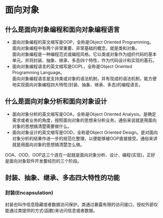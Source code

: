 # 面向对象

## 什么是面向对象编程和面向对象编程语言

* 面向对象编程的英文缩写是OOP，全称是Object Oriented Programming。  
    面向对象编程中有两个非常重要、非常基础的概念，就是类和对象。  
    面向对象编程是一种编程范式或编程风格。它以类或对象作为组织代码的基本单元，并将封装、抽象、继承、多态四个特性，作为代码设计和实现的基石。
* 面向对象编程语言的英文缩写是OOPL，全称是Object Oriented Programming Language。  
    面向对象编程语言是支持类或对象的语法机制，并有现成的语法机制，能方便地实现面向对象编程四大特性(封装、抽象、继承、多态)的编程语言。

## 什么是面向对象分析和面向对象设计

* 面向对象分析的英文缩写是OOA，全称是Object Oriented Analysis。是确定需求或者业务的角度，按照面向对象的思想来分析业务。通俗来说就是用面向对象的思想搞清楚需要做什么。
* 面向对象设计的英文缩写是OOD，全称是Object Oriented Design。是对面向对象分析的结果作进一步的规范化整理，以便能够被OOP直接接受。通俗来讲就是用面向对象的思想搞清楚怎么做。

OOA、OOD、OOP这三个连在一起就是面向对象分析、设计、编程(实现)，正好是面向对象软件开发要经历的三个阶段。

## 封装、抽象、继承、多态四大特性的功能

### 封装(Encapsulation)

封装也叫作信息隐藏或者数据访问保护。类通过暴露有限的访问接口，授权外部仅能通过类提供的方式(函数)来访问信息或者数据。